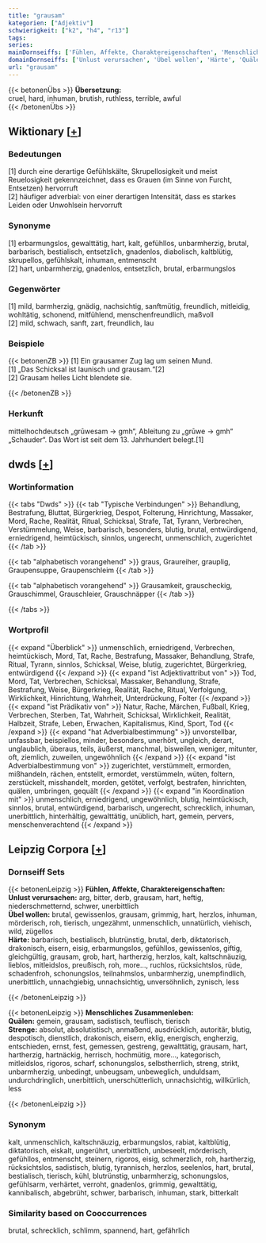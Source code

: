 ```yaml
---
title: "grausam"
kategorien: ["Adjektiv"]
schwierigkeit: ["k2", "h4", "r13"]
tags:
series:
mainDornseiffs: ['Fühlen, Affekte, Charaktereigenschaften', 'Menschliches Zusammenleben']
domainDornseiffs: ['Unlust verursachen', 'Übel wollen', 'Härte', 'Quälen', 'Strenge']
url: "grausam"
---
```


{{< betonenÜbs >}}
**Übersetzung:**  
cruel, hard, inhuman, brutish, ruthless, terrible, awful  
{{< /betonenÜbs >}}

## Wiktionary [[+](https://de.wiktionary.org/wiki/grausam)]

### Bedeutungen
[1] durch eine derartige Gefühlskälte, Skrupellosigkeit und meist Reuelosigkeit gekennzeichnet, dass es Grauen (im Sinne von Furcht, Entsetzen) hervorruft  
[2] häufiger adverbial: von einer derartigen Intensität, dass es starkes Leiden oder Unwohlsein hervorruft  

### Synonyme
[1] erbarmungslos, gewalttätig, hart, kalt, gefühllos, unbarmherzig, brutal, barbarisch, bestialisch, entsetzlich, gnadenlos, diabolisch, kaltblütig, skrupellos, gefühlskalt, inhuman, entmenscht  
[2] hart, unbarmherzig, gnadenlos, entsetzlich, brutal, erbarmungslos  

### Gegenwörter
[1] mild, barmherzig, gnädig, nachsichtig, sanftmütig, freundlich, mitleidig, wohltätig, schonend, mitfühlend, menschenfreundlich, maßvoll  
[2] mild, schwach, sanft, zart, freundlich, lau  

### Beispiele
{{< betonenZB >}}
[1] Ein grausamer Zug lag um seinen Mund.  
[1] „Das Schicksal ist launisch und grausam.“[2]  
[2] Grausam helles Licht blendete sie.  

{{< /betonenZB >}}
### Herkunft
mittelhochdeutsch „grūwesam → gmh“, Ableitung zu „grūwe → gmh“ „Schauder“. Das Wort ist seit dem 13. Jahrhundert belegt.[1]  



## dwds [[+](https://www.dwds.de/wb/grausam)]

### Wortinformation
{{< tabs "Dwds" >}}
{{< tab "Typische Verbindungen" >}}
Behandlung, Bestrafung, Bluttat, Bürgerkrieg, Despot, Folterung, Hinrichtung, Massaker, Mord, Rache, Realität, Ritual, Schicksal, Strafe, Tat, Tyrann, Verbrechen, Verstümmelung, Weise, barbarisch, besonders, blutig, brutal, entwürdigend, erniedrigend, heimtückisch, sinnlos, ungerecht, unmenschlich, zugerichtet
{{< /tab >}}

{{< tab "alphabetisch vorangehend" >}}
graus, Graureiher, grauplig, Graupensuppe, Graupenschleim
{{< /tab >}}

{{< tab "alphabetisch vorangehend" >}}
Grausamkeit, grauscheckig, Grauschimmel, Grauschleier, Grauschnäpper
{{< /tab >}}

{{< /tabs >}}

### Wortprofil
{{< expand "Überblick" >}} unmenschlich, erniedrigend, Verbrechen, heimtückisch, Mord, Tat, Rache, Bestrafung, Massaker, Behandlung, Strafe, Ritual, Tyrann, sinnlos, Schicksal, Weise, blutig, zugerichtet, Bürgerkrieg, entwürdigend {{< /expand >}}
{{< expand "ist Adjektivattribut von" >}} Tod, Mord, Tat, Verbrechen, Schicksal, Massaker, Behandlung, Strafe, Bestrafung, Weise, Bürgerkrieg, Realität, Rache, Ritual, Verfolgung, Wirklichkeit, Hinrichtung, Wahrheit, Unterdrückung, Folter {{< /expand >}}
{{< expand "ist Prädikativ von" >}} Natur, Rache, Märchen, Fußball, Krieg, Verbrechen, Sterben, Tat, Wahrheit, Schicksal, Wirklichkeit, Realität, Halbzeit, Strafe, Leben, Erwachen, Kapitalismus, Kind, Sport, Tod {{< /expand >}}
{{< expand "hat Adverbialbestimmung" >}} unvorstellbar, unfassbar, beispiellos, minder, besonders, unerhört, ungleich, derart, unglaublich, überaus, teils, äußerst, manchmal, bisweilen, weniger, mitunter, oft, ziemlich, zuweilen, ungewöhnlich {{< /expand >}}
{{< expand "ist Adverbialbestimmung von" >}} zugerichtet, verstümmelt, ermorden, mißhandeln, rächen, entstellt, ermordet, verstümmeln, wüten, foltern, zerstückelt, misshandelt, morden, getötet, verfolgt, bestrafen, hinrichten, quälen, umbringen, gequält {{< /expand >}}
{{< expand "in Koordination mit" >}} unmenschlich, erniedrigend, ungewöhnlich, blutig, heimtückisch, sinnlos, brutal, entwürdigend, barbarisch, ungerecht, schrecklich, inhuman, unerbittlich, hinterhältig, gewalttätig, unüblich, hart, gemein, pervers, menschenverachtend {{< /expand >}}

## Leipzig Corpora [[+](https://corpora.uni-leipzig.de/en/res?word=grausam&corpusId=deu_newscrawl-public_2018)]

### Dornseiff Sets
{{< betonenLeipzig >}}
**Fühlen, Affekte, Charaktereigenschaften:**  
**Unlust verursachen:** arg, bitter, derb, grausam, hart, heftig, niederschmetternd, schwer, unerbittlich  
**Übel wollen:** brutal, gewissenlos, grausam, grimmig, hart, herzlos, inhuman, mörderisch, roh, tierisch, ungezähmt, unmenschlich, unnatürlich, viehisch, wild, zügellos  
**Härte:** barbarisch, bestialisch, blutrünstig, brutal, derb, diktatorisch, drakonisch, eisern, eisig, erbarmungslos, gefühllos, gewissenlos, giftig, gleichgültig, grausam, grob, hart, hartherzig, herzlos, kalt, kaltschnäuzig, lieblos, mitleidslos, preußisch, roh, more..., ruchlos, rücksichtslos, rüde, schadenfroh, schonungslos, teilnahmslos, unbarmherzig, unempfindlich, unerbittlich, unnachgiebig, unnachsichtig, unversöhnlich, zynisch, less  

{{< /betonenLeipzig >}}


{{< betonenLeipzig >}}
**Menschliches Zusammenleben:**  
**Quälen:** gemein, grausam, sadistisch, teuflisch, tierisch  
**Strenge:** absolut, absolutistisch, anmaßend, ausdrücklich, autoritär, blutig, despotisch, dienstlich, drakonisch, eisern, eklig, energisch, engherzig, entschieden, ernst, fest, gemessen, gestreng, gewalttätig, grausam, hart, hartherzig, hartnäckig, herrisch, hochmütig, more..., kategorisch, mitleidslos, rigoros, scharf, schonungslos, selbstherrlich, streng, strikt, unbarmherzig, unbedingt, unbeugsam, unbeweglich, unduldsam, undurchdringlich, unerbittlich, unerschütterlich, unnachsichtig, willkürlich, less  

{{< /betonenLeipzig >}}

### Synonym
kalt, unmenschlich, kaltschnäuzig, erbarmungslos, rabiat, kaltblütig, diktatorisch, eiskalt, ungerührt, unerbittlich, unbeseelt, mörderisch, gefühllos, entmenscht, steinern, rigoros, eisig, schmerzlich, roh, hartherzig, rücksichtslos, sadistisch, blutig, tyrannisch, herzlos, seelenlos, hart, brutal, bestialisch, tierisch, kühl, blutrünstig, unbarmherzig, schonungslos, gefühlsarm, verhärtet, verroht, gnadenlos, grimmig, gewalttätig, kannibalisch, abgebrüht, schwer, barbarisch, inhuman, stark, bitterkalt


### Similarity based on Cooccurrences
brutal, schrecklich, schlimm, spannend, hart, gefährlich

